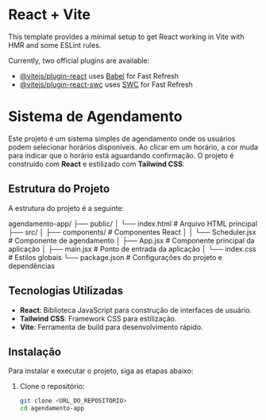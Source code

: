 # React + Vite

This template provides a minimal setup to get React working in Vite with HMR and some ESLint rules.

Currently, two official plugins are available:

- [@vitejs/plugin-react](https://github.com/vitejs/vite-plugin-react/blob/main/packages/plugin-react/README.md) uses [Babel](https://babeljs.io/) for Fast Refresh
- [@vitejs/plugin-react-swc](https://github.com/vitejs/vite-plugin-react-swc) uses [SWC](https://swc.rs/) for Fast Refresh

# Sistema de Agendamento

Este projeto é um sistema simples de agendamento onde os usuários podem selecionar horários disponíveis. Ao clicar em um horário, a cor muda para indicar que o horário está aguardando confirmação. O projeto é construído com **React** e estilizado com **Tailwind CSS**.

## Estrutura do Projeto

A estrutura do projeto é a seguinte:

agendamento-app/ ├── public/ │ └── index.html # Arquivo HTML principal ├── src/ │ ├── components/ # Componentes React │ │ └── Scheduler.jsx # Componente de agendamento │ ├── App.jsx # Componente principal da aplicação │ ├── main.jsx # Ponto de entrada da aplicação │ └── index.css # Estilos globais └── package.json # Configurações do projeto e dependências

## Tecnologias Utilizadas

- **React**: Biblioteca JavaScript para construção de interfaces de usuário.
- **Tailwind CSS**: Framework CSS para estilização.
- **Vite**: Ferramenta de build para desenvolvimento rápido.

## Instalação

Para instalar e executar o projeto, siga as etapas abaixo:

1. Clone o repositório:

   ```bash
   git clone <URL_DO_REPOSITORIO>
   cd agendamento-app
